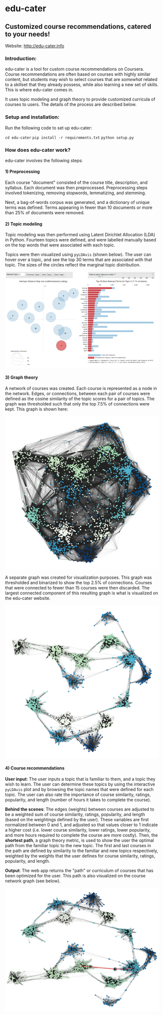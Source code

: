 # edu-cater

## Customized course recommendations, catered to your needs!

Website: http://edu-cater.info

### Introduction:

edu-cater is a tool for custom course recommendations on Coursera. Course recommendations are often based on courses with highly similar content, but students may wish to select courses that are *somewhat* related to a skillset that they already possess, while also learning a new set of skills. This is where edu-cater comes in.

It uses topic modeling and graph theory to provide customized curricula of courses to users. The details of the process are described below.

### Setup and installation:

Run the following code to set up edu-cater:

`cd edu-cater`
`pip install -r requirements.txt`
`python setup.py`

### How does edu-cater work?

edu-cater involves the following steps:

#### 1) Preprocessing

Each course "document" consisted of the course title, description, and syllabus. Each document was then preprocessed. Preprocessing steps involved tokenizing, removing stopwords, lemmatizing, and stemming.

Next, a bag-of-words corpus was generated, and a dictionary of unique terms was defined. Terms appearing in fewer than 10 documents or more than 25% of documents were removed.

#### 2) Topic modeling

Topic modeling was then performed using Latent Dirichlet Allocation (LDA) in Python. Fourteen topics were defined, and were labelled manually based on the top words that were associated with each topic.

Topics were then visualized using `pyLDAvis` (shown below). The user can hover over a topic, and see the top 30 terms that are associated with that topic. The sizes of the circles reflect the marginal topic distribution.

<img src="notebooks/figures/pyldavis_example.png"></img>

#### 3) Graph theory

A network of courses was created. Each course is represented as a node in the network. Edges, or connections, between each pair of courses were defined as the cosine similarity of the topic scores for a pair of topics.  The graph was thresholded such that only the top 7.5% of connections were kept. This graph is shown here:

<img src="notebooks/figures/coursera_lda_network.png"></img>

A separate graph was created for visualization purposes. This graph was thresholded and binarized to show the top 2.5% of connections. Courses that were connected to fewer than 15 courses were then discarded. The largest connected component of this resulting graph is what is visualized on the edu-cater website.

<img src="notebooks/figures/coursera_lda_network_thresh.png"></img>


#### 4) Course recommendations

<b>User input</b>: The user inputs a topic that is familiar to them, and a topic they wish to learn. The user can determine these topics by using the interactive `pyLDAvis` plot and by browsing the topic names that were defined for each topic. The user can also rate the importance of course similarity, ratings, popularity, and length (number of hours it takes to complete the course).

<b>Behind the scenes</b>: The edges (weights) between courses are adjusted to be a weighted sum of course similarity, ratings, popularity, and length (based on the weightings defined by the user). These variables are first normalized between 0 and 1, and adjusted so that values closer to 1 indicate a higher cost (i.e. lower course similarity, lower ratings, lower popularity, and more hours required to complete the course are more costly). Then, the <b>shortest path</b>, a graph theory metric, is used to show the user the optimal path from the familiar topic to the new topic. The first and last courses in the path are defined by similarity to the familiar and new topics respectively, weighted by the weights that the user defines for course similarity, ratings, popularity, and length.

<b>Output</b>: The web app returns the "path" or curriculum of courses that has been optimized for the user. This path is also visualized on the course network graph (see below).

<img src="notebooks/figures/course_net_recs.png"></img>
